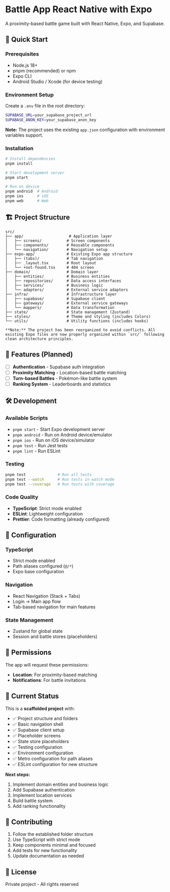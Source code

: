 # Battle App React Native with Expo

A proximity-based battle game built with React Native, Expo, and Supabase.

## 🚀 Quick Start

### Prerequisites

- Node.js 18+
- pnpm (recommended) or npm
- Expo CLI
- Android Studio / Xcode (for device testing)

### Environment Setup

Create a `.env` file in the root directory:

```bash
SUPABASE_URL=your_supabase_project_url
SUPABASE_ANON_KEY=your_supabase_anon_key
```

**Note:** The project uses the existing `app.json` configuration with environment variables support.

### Installation

```bash
# Install dependencies
pnpm install

# Start development server
pnpm start

# Run on device
pnpm android  # Android
pnpm ios      # iOS
pnpm web      # Web
```

## 🏗️ Project Structure

```
src/
├── app/                    # Application layer
│   ├── screens/           # Screen components
│   ├── components/        # Reusable components
│   └── navigation/        # Navigation setup
├── expo-app/              # Existing Expo app structure
│   ├── (tabs)/            # Tab navigation
│   ├── _layout.tsx        # Root layout
│   └── +not-found.tsx     # 404 screen
├── domain/                # Domain layer
│   ├── entities/          # Business entities
│   ├── repositories/      # Data access interfaces
│   ├── services/          # Business logic
│   └── adapters/          # External service adapters
├── infra/                 # Infrastructure layer
│   ├── supabase/          # Supabase client
│   ├── gateways/          # External service gateways
│   └── mappers/           # Data transformation
├── state/                 # State management (Zustand)
├── styles/                # Theme and styling (includes Colors)
└── utils/                 # Utility functions (includes hooks)

**Note:** The project has been reorganized to avoid conflicts. All existing Expo files are now properly organized within `src/` following clean architecture principles.
```

## 🎯 Features (Planned)

- [ ] **Authentication** - Supabase auth integration
- [ ] **Proximity Matching** - Location-based battle matching
- [ ] **Turn-based Battles** - Pokémon-like battle system
- [ ] **Ranking System** - Leaderboards and statistics

## 🛠️ Development

### Available Scripts

- `pnpm start` - Start Expo development server
- `pnpm android` - Run on Android device/emulator
- `pnpm ios` - Run on iOS device/simulator
- `pnpm test` - Run Jest tests
- `pnpm lint` - Run ESLint

### Testing

```bash
pnpm test              # Run all tests
pnpm test --watch      # Run tests in watch mode
pnpm test --coverage   # Run tests with coverage
```

### Code Quality

- **TypeScript**: Strict mode enabled
- **ESLint**: Lightweight configuration
- **Prettier**: Code formatting (already configured)

## 🔧 Configuration

### TypeScript

- Strict mode enabled
- Path aliases configured (`@/*`)
- Expo base configuration

### Navigation

- React Navigation (Stack + Tabs)
- Login → Main app flow
- Tab-based navigation for main features

### State Management

- Zustand for global state
- Session and battle stores (placeholders)

## 📱 Permissions

The app will request these permissions:

- **Location**: For proximity-based matching
- **Notifications**: For battle invitations

## 🚧 Current Status

This is a **scaffolded project** with:

- ✅ Project structure and folders
- ✅ Basic navigation shell
- ✅ Supabase client setup
- ✅ Placeholder screens
- ✅ State store placeholders
- ✅ Testing configuration
- ✅ Environment configuration
- ✅ Metro configuration for path aliases
- ✅ ESLint configuration for new structure

**Next steps:**

1. Implement domain entities and business logic
2. Add Supabase authentication
3. Implement location services
4. Build battle system
5. Add ranking functionality

## 🤝 Contributing

1. Follow the established folder structure
2. Use TypeScript with strict mode
3. Keep components minimal and focused
4. Add tests for new functionality
5. Update documentation as needed

## 📄 License

Private project - All rights reserved
